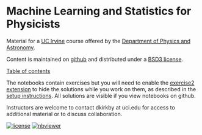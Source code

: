 # Machine Learning and Statistics for Physicists

Material for a [UC Irvine](https://uci.edu/) course offered by the [Department of Physics and Astronomy](https://www.physics.uci.edu/).

Content is maintained on [github](github.com/dkirkby/MachineLearningStatistics) and distributed under a [BSD3 license](https://opensource.org/licenses/BSD-3-Clause).

[Table of contents](notebooks/Contents.ipynb)

The notebooks contain exercises but you will need to enable the [exercise2 extension](https://github.com/ipython-contrib/jupyter_contrib_nbextensions/tree/master/src/jupyter_contrib_nbextensions/nbextensions/exercise2) to hide the solutions while you work on them, as described in the [setup instructions](notebooks/Setup.ipynb). All solutions are visible if you view notebooks on github.

Instructors are welcome to contact dkirkby at uci.edu for access to additional material or to discuss collaboration.

[![license](https://img.shields.io/github/license/dkirkby/MachineLearningStatistics.svg)]() [![nbviewer](https://img.shields.io/badge/view%20on-nbviewer-brightgreen.svg)](https://nbviewer.jupyter.org/github/dkirkby/MachineLearningStatistics/tree/master/notebooks/Contents.ipynb)
